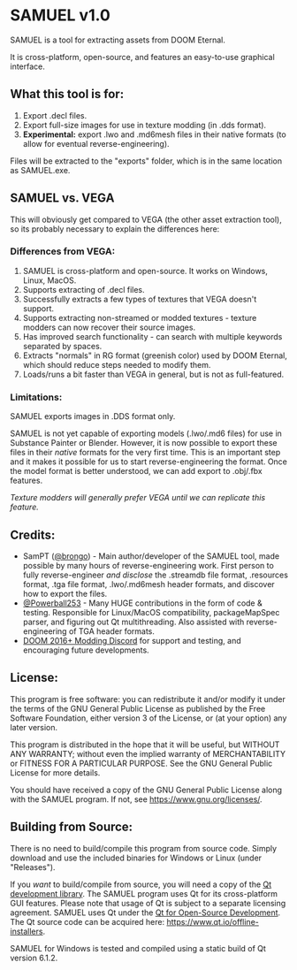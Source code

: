 # SAMUEL v1.0

SAMUEL is a tool for extracting assets from DOOM Eternal. 

It is cross-platform, open-source, and features an easy-to-use graphical interface.

## What this tool is for:

1. Export .decl files.
2. Export full-size images for use in texture modding (in .dds format).
3. **Experimental:** export .lwo and .md6mesh files in their native formats (to allow for eventual reverse-engineering).

Files will be extracted to the "exports" folder, which is in the same location as SAMUEL.exe.

## SAMUEL vs. VEGA

This will obviously get compared to VEGA (the other asset extraction tool), so its probably necessary to explain the differences here:

### Differences from VEGA:

1. SAMUEL is cross-platform and open-source. It works on Windows, Linux, MacOS.
2. Supports extracting of .decl files.
3. Successfully extracts a few types of textures that VEGA doesn't support.
4. Supports extracting non-streamed or modded textures - texture modders can now recover their source images.
5. Has improved search functionality - can search with multiple keywords separated by spaces.
6. Extracts "normals" in RG format (greenish color) used by DOOM Eternal, which should reduce steps needed to modify them.
7. Loads/runs a bit faster than VEGA in general, but is not as full-featured.

### Limitations:

SAMUEL exports images in .DDS format only.

SAMUEL is not yet capable of exporting models (.lwo/.md6 files) for use in Substance Painter or Blender. However, it is now possible to export these files in their *native* formats for the very first time. This is an important step and it makes it possible for us to start reverse-engineering the format. Once the model format is better understood, we can add export to .obj/.fbx features.

*Texture modders will generally prefer VEGA until we can replicate this feature.*

## Credits:

* SamPT ([@brongo](https://github.com/brongo)) - Main author/developer of the SAMUEL tool, made possible by many hours of reverse-engineering work. First person to fully reverse-engineer _and disclose_ the .streamdb file format, .resources format, .tga file format, .lwo/.md6mesh header formats, and discover how to export the files.
* [@Powerball253](https://github.com/PowerBall253) - Many HUGE contributions in the form of code & testing. Responsible for Linux/MacOS compatibility, packageMapSpec parser, and figuring out Qt multithreading. Also assisted with reverse-engineering of TGA header formats.
* [DOOM 2016+ Modding Discord](https://discord.gg/ymRvQaU) for support and testing, and encouraging future developments.


## License:

This program is free software: you can redistribute it and/or modify it under the terms of the GNU General Public License as published by the Free Software Foundation, either version 3 of the License, or (at your option) any later version.

This program is distributed in the hope that it will be useful, but WITHOUT ANY WARRANTY; without even the implied warranty of MERCHANTABILITY or FITNESS FOR A PARTICULAR PURPOSE. See the GNU General Public License for more details.

You should have received a copy of the GNU General Public License along with the SAMUEL program.  If not, see <https://www.gnu.org/licenses/>.


## Building from Source:

There is no need to build/compile this program from source code. Simply download and use the included binaries for Windows or Linux (under "Releases").

If you *want* to build/compile from source, you will need a copy of the [Qt development library](https://www.qt.io/). The SAMUEL program uses Qt for its cross-platform GUI features. Please note that usage of Qt is subject to a separate licensing agreement. SAMUEL uses Qt under the [Qt for Open-Source Development](https://www.qt.io/download-open-source). The Qt source code can be acquired here: https://www.qt.io/offline-installers.

SAMUEL for Windows is tested and compiled using a static build of Qt version 6.1.2.
